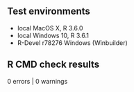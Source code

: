 ## Test environments
* local MacOS X, R 3.6.0
* local Windows 10, R 3.6.1
* R-Devel r78276 Windows (Winbuilder)

## R CMD check results
0 errors | 0 warnings
